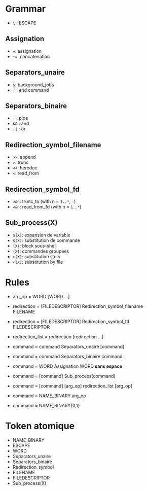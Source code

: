 
# Grammar


- `\` : ESCAPE

## Assignation
- `=`: assignation
- `+=`: concatenation

##  Separators_unaire
- `&`: background_jobs
- `;` : end command

## Separators_binaire
- `|` : pipe
- `&&` : and
- `||` : or

## Redirection_symbol_filename
- `>>`: append
- `>`: trunc
- `<<`: heredoc
- `<`: read_from

## Redirection_symbol_fd
- `>&n`: trunc_to (with n = `1..*`, `-`)
- `<&n`: read_from_fd (with n = `1..*`)

## Sub_process(X)
- `${X}`: expansion de variable
- `$(X)`: substitution de commande
- `(X)`: block sous-shell
- `{X}`: commandes groupées
- `>(X)`: substitution stdin
- `<(X)`: substitution by file

# Rules

- arg_op = WORD [WORD ...]

- redirection = [FILEDESCRIPTOR] Redirection_symbol_filename FILENAME
- redirection = [FILEDESCRIPTOR] Redirection_symbol_fd FILEDESCRIPTOR
- redirection_list = redirection [redirection ...]


- command = command Separators_unaire [command]
- command = command Separators_binaire command
- command = WORD Assignation WORD __sans espace__
- command = [command] Sub_process(command)
- command = [command] [arg_op] redirection_list [arg_op]
- command = NAME_BINARY arg_op
- command = NAME_BINARY{0,1}

# Token atomique
- NAME_BINARY
- ESCAPE
- WORD
- Separators_unaire
- Separators_binaire
- Redirection_symbol
- FILENAME
- FILEDESCRIPTOR
- Sub_process(X)
